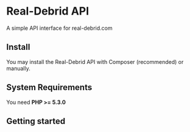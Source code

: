 # Real-Debrid API

A simple API interface for real-debrid.com

## Install

You may install the Real-Debrid API with Composer (recommended) or manually.

## System Requirements

You need **PHP >= 5.3.0**

## Getting started